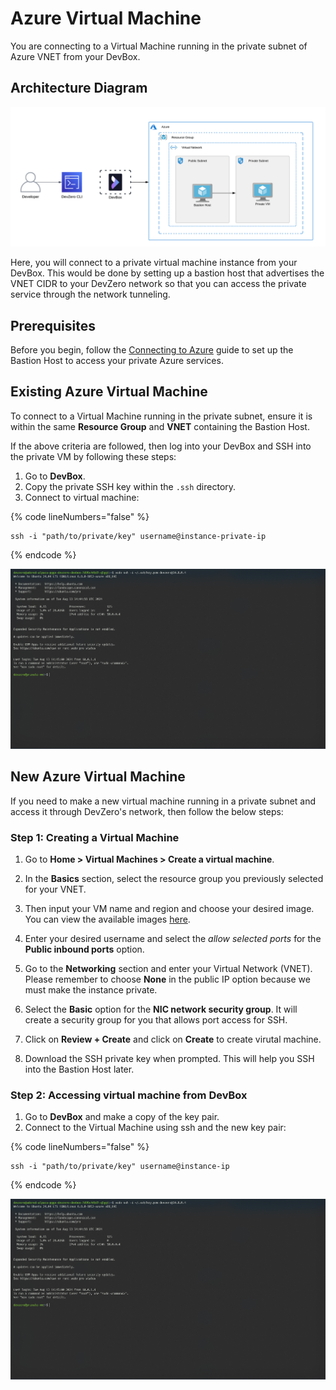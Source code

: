 # Azure Virtual Machine

You are connecting to a Virtual Machine running in the private subnet of Azure VNET from your DevBox.

## Architecture Diagram

![Azure VM Architecture](../../../.gitbook/assets/azure-vm-architecture.png)

Here, you will connect to a private virtual machine instance from your DevBox. This would be done by setting up a bastion host that advertises the VNET CIDR to your DevZero network so that you can access the private service through the network tunneling.

## Prerequisites

Before you begin, follow the [Connecting to Azure](../../existing-network/connecting-to-azure.md) guide to set up the Bastion Host to access your private Azure services.

## Existing Azure Virtual Machine

To connect to a Virtual Machine running in the private subnet, ensure it is within the same **Resource Group** and **VNET** containing the Bastion Host. 

If the above criteria are followed, then log into your DevBox and SSH into the private VM by following these steps:

1. Go to **DevBox**.
3. Copy the private SSH key within the `.ssh` directory.
4. Connect to virtual machine:

{% code lineNumbers="false" %}
```
ssh -i "path/to/private/key" username@instance-private-ip
```
{% endcode %}

![Azure VM Access](../../../.gitbook/assets/azure-vm-access.png)

## New Azure Virtual Machine

If you need to make a new virtual machine running in a private subnet and access it through DevZero's network, then follow the below steps:

### Step 1: Creating a Virtual Machine

1. Go to **Home > Virtual Machines > Create a virtual machine**.
2. In the **Basics** section, select the resource group you previously selected for your VNET.
3. Then input your VM name and region and choose your desired image. You can view the available images [here](https://azuremarketplace.microsoft.com/en-us/marketplace/apps?filters=virtual-machine-images).

4. Enter your desired username and select the *allow selected ports* for the **Public inbound ports** option.
5. Go to the **Networking** section and enter your Virtual Network (VNET). Please remember to choose **None** in the public IP option because we must make the instance private.
6. Select the **Basic** option for the **NIC network security group**. It will create a security group for you that allows port access for SSH.
7. Click on **Review + Create** and click on **Create** to create virutal machine.
8. Download the SSH private key when prompted. This will help you SSH into the Bastion Host later.

### Step 2: Accessing virtual machine from DevBox

1. Go to **DevBox** and make a copy of the key pair.
2. Connect to the Virtual Machine using ssh and the new key pair:

{% code lineNumbers="false" %}
```
ssh -i "path/to/private/key" username@instance-ip
```
{% endcode %}

![Azure VM Access](../../../.gitbook/assets/azure-vm-access.png)
